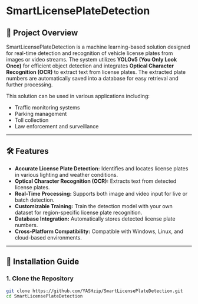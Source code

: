 # SmartLicensePlateDetection

## 🚗 **Project Overview**  
SmartLicensePlateDetection is a machine learning-based solution designed for real-time detection and recognition of vehicle license plates from images or video streams. The system utilizes **YOLOv5 (You Only Look Once)** for efficient object detection and integrates **Optical Character Recognition (OCR)** to extract text from license plates. The extracted plate numbers are automatically saved into a database for easy retrieval and further processing.

This solution can be used in various applications including:
- Traffic monitoring systems
- Parking management
- Toll collection
- Law enforcement and surveillance

---

## 🛠️ **Features**
- **Accurate License Plate Detection:** Identifies and locates license plates in various lighting and weather conditions.
- **Optical Character Recognition (OCR):** Extracts text from detected license plates.
- **Real-Time Processing:** Supports both image and video input for live or batch detection.
- **Customizable Training:** Train the detection model with your own dataset for region-specific license plate recognition.
- **Database Integration:** Automatically stores detected license plate numbers.
- **Cross-Platform Compatibility:** Compatible with Windows, Linux, and cloud-based environments.

---

## 🔧 **Installation Guide**

### **1. Clone the Repository**
```bash
git clone https://github.com/YASHzip/SmartLicensePlateDetection.git
cd SmartLicensePlateDetection
